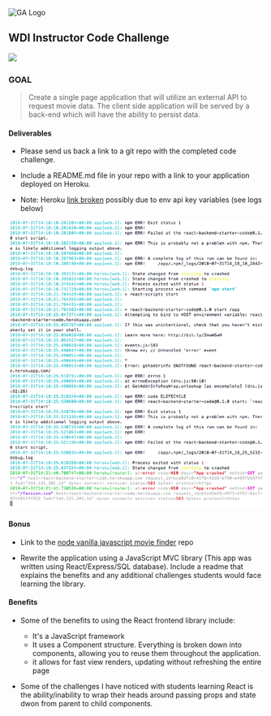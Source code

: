 ![GA Logo](https://raw.github.com/generalassembly/ga-ruby-on-rails-for-devs/master/images/ga.png)

## WDI Instructor Code Challenge

![](ga-react-coding-challenge-walk-through.gif)

### GOAL 

> Create a single page application that will utilize an external API to request movie data. The client side application will be served by a back-end which will have the ability to persist data.


#### Deliverables

- Please send us back a link to a git repo with the completed code challenge. 

- Include a README.md file in your repo with a link to your application deployed on Heroku.

- Note: Heroku [link broken](https://react-backend-starter-code.herokuapp.com/) possibly due to env api key variables (see logs below)

![](heroku-errors-log.png)


#### Bonus

- Link to the [node vanilla javascript movie finder](https://git.generalassemb.ly/layne/node-backend-movie-finder) repo

- Rewrite the application using a JavaScript MVC library (This app was written using React/Express/SQL database). Include a readme that explains the benefits and any additional challenges students would face learning the library.

#### Benefits

- Some of the benefits to using the React frontend library include:
  
  - It's a JavaScript framework
  - It uses a Component structure. Everything is broken down into components, allowing you to reuse them throughout the application.
  - it allows for fast view renders, updating without refreshing the entire page

- Some of the challenges I have noticed with students learning React is the ability/inability to wrap their heads around passing props and state dwon from parent to child components.
